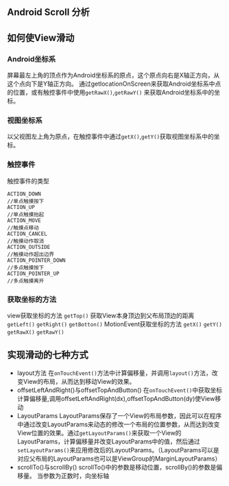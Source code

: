 Android Scroll 分析
---
## 如何使View滑动

### Android坐标系
  屏幕最左上角的顶点作为Android坐标系的原点，这个原点向右是X轴正方向，从这个点向下是Y轴正方向。
通过getlocationOnScreen来获取Android坐标系中点的位置，或有触控事件中使用`getRawX()`,`getRawY()`
来获取Android坐标系中的坐标。

### 视图坐标系
  以父视图左上角为原点，在触控事件中通过`getX()`,`getY()`获取视图坐标系中的坐标。

### 触控事件
  触控事件的类型

    ACTION_DOWN
    //单点触摸按下
    ACTION_UP
    //单点触摸抬起
    ACTION_MOVE
    //触摸点移动
    ACTION_CANCEL
    //触摸动作取消
    ACTION_OUTSIDE
    //触摸动作超出边界
    ACTION_POINTER_DOWN
    //多点触摸按下
    ACTION_POINTER_UP
    //多点触摸离开

### 获取坐标的方法
  view获取坐标的方法
  `getTop()`  获取View本身顶边到父布局顶边的距离
  `getLeft()`
  `getRight()`
  `getBotton()`
  MotionEvent获取坐标的方法
  `getX()`
  `getY()`
  `getRawX()`
  `getRawY()`
## 实现滑动的七种方式
  * layout方法
    在`onTouchEvent()`方法中计算偏移量，并调用`layout()`方法，改变View的布局，从而达到移动View的效果。
  * offsetLeftAndRight()与offsetTopAndButton()
    在`onTouchEvent()`中获取坐标计算偏移量,调用offsetLeftAndRight(dx),offsetTopAndButton(dy)使View移动
  * LayoutParams
    LayoutParams保存了一个View的布局参数，因此可以在程序中通过改变LayoutParams来动态的修改一个布局的位置参数，从而达到改变View位置的效果。通过`getLayoutParams()`来获取一个View的LayoutParams，计算偏移量并改变LayoutParams中的值，然后通过`setLayoutParams()`来应用修改后的LayoutParams。（LayoutParams可以是对应父布局的LayoutParams也可以是ViewGroup的MarginLayoutParams）
  * scrollTo()与scrollBy()
    scrollTo()中的参数是移动位置，scrollBy()的参数是偏移量。
    当参数为正数时，向坐标轴
